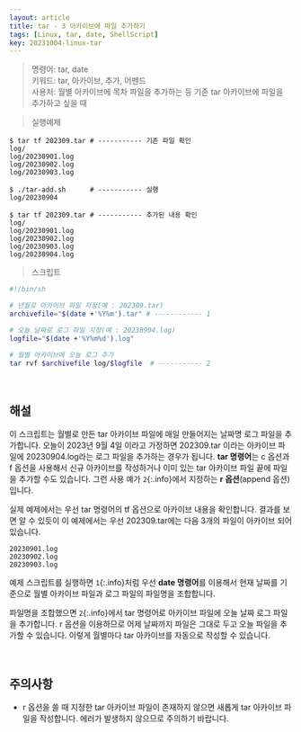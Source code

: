 ```yaml
---
layout: article
title: tar - 3 아카이브에 파일 추가하기
tags: [Linux, tar, date, ShellScript]
key: 20231004-linux-tar
---
```



> 명령어: tar, date  
> 키워드: tar, 아카이브, 추가, 어펜드     
> 사용처: 월별 아카이브에 목차 파일을 추가하는 등 기존 tar 아카이브에 파일을 추가하고 싶을 때

> 실행예제

```
$ tar tf 202309.tar # ----------- 기존 파일 확인
log/
log/20230901.log
log/20230902.log
log/20230903.log

$ ./tar-add.sh      # ----------- 실행
log/20230904

$ tar tf 202309.tar # ----------- 추가된 내용 확인
log/
log/20230901.log
log/20230902.log
log/20230903.log
log/20230904.log
```

> 스크립트

```bash
#!/bin/sh

# 년월로 아카이브 파일 지정(예 : 202309.tar)
archivefile="$(date +'%Y%m').tar" # ------------ 1

# 오늘 날짜로 로그 파일 지정(예 : 20230904.log)
logfile="$(date +'%Y%m%d').log"

# 월별 아카이브에 오늘 로그 추가 
tar rvf $archivefile log/$logfile  # ----------- 2
```

&nbsp;
&nbsp;

## **해설**

이 스크립트는 월별로 만든 tar 아카이브 파일에 매일 만들어지는 날짜명 로그 파일을 추가합니다. 오늘이 2023년 9월 4일 이라고 가정하면 202309.tar 이라는 아카이브 파일에 20230904.log라는 로그 파일을 추가하는 경우가 됩니다. **tar 명령어**는 c 옵션과 f 옵션을 사용해서 신규 아카이브를 작성하거나 이미 있는 tar 아카이브 파일 끝에 파일을 추가할 수도 있습니다. 그런 사용 예가 `2`{:.info}에서 지정하는 **r 옵션**(append 옵션)입니다.

실제 예제에서는 우선 tar 명령어의 tf 옵션으로 아카이브 내용을 확인합니다. 결과를 보면 알 수 있듯이 이 예제에서는 우선 202309.tar에는 다음 3개의 파일이 아카이브 되어 있습니다.

```
20230901.log
20230902.log
20230903.log
```

예제 스크립트를 실행하면 `1`{:.info}처럼 우선 **date 명령어**를 이용해서 현재 날짜를 기준으로 월별 아카이브 파일과 로그 파일의 파일명을 조합합니다. 

파일명을 조합했으면 `2`{:.info}에서 tar 명령어로 아카이브 파일에 오늘 날짜 로그 파일을 추가합니다. r 옵션을 이용하므로 어제 날짜까지 파일은 그대로 두고 오늘 파일을 추가할 수 있습니다. 이렇게 월별마다 tar 아카이브를 자동으로 작성할 수 있습니다.

&nbsp;
&nbsp;

## **주의사항**

- r 옵션을 쓸 때 지정한 tar 아카이브 파일이 존재하지 않으면 새롭게 tar 아카이브 파일을 작성합니다. 에러가 발생하지 않으므로 주의하기 바랍니다.